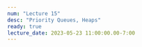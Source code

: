 ```yaml
---
num: "Lecture 15"
desc: "Priority Queues, Heaps"
ready: true
lecture_date: 2023-05-23 11:00:00.00-7:00
---
```

